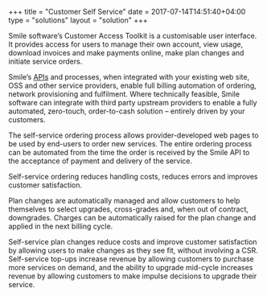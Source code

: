 +++
title = "Customer Self Service"
date = 2017-07-14T14:51:40+04:00
type = "solutions"
layout = "solution"
+++

Smile software’s Customer Access Toolkit is a customisable user interface. It provides access for users to manage their own account, view usage, download invoices and make payments online, make plan changes and initiate service orders.

Smile’s <a href="https://docs.inomial.com/" target="_blank">APIs</a> and processes, when integrated with your existing web site, OSS and other service providers, enable full billing automation of ordering, network provisioning and fulfilment. Where technically feasible, Smile software can integrate with third party upstream providers to enable a fully automated, zero-touch, order-to-cash solution – entirely driven by your customers.

The self-service ordering process allows provider-developed web pages to be used by end-users to order new services. The entire ordering process can be automated from the time the order is received by the Smile API to the acceptance of payment and delivery of the service.

Self-service ordering reduces handling costs, reduces errors and improves customer satisfaction.

Plan changes are automatically managed and allow customers to help themselves to select upgrades, cross-grades and, when out of contract, downgrades. Charges can be automatically raised for the plan change and applied in the next billing cycle.

Self-service plan changes reduce costs and improve customer satisfaction by allowing users to make changes as they see fit, without involving a CSR. Self-service top-ups increase revenue by allowing customers to purchase more services on demand, and the ability to upgrade mid-cycle increases revenue by allowing customers to make impulse decisions to upgrade their service.